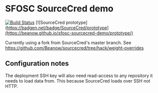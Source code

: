 # SFOSC SourceCred demo

[![Build Status](https://drone.sfosc.robin-it.com/api/badges/Beanow/sfosc-sourcecred-demo/status.svg)](https://drone.sfosc.robin-it.com/Beanow/sfosc-sourcecred-demo)
[![SourceCred prototype](https://badgen.net/badge/SourceCred/prototype](https://beanow.github.io/sfosc-sourcecred-demo/prototype/)

Currently using a fork from SourceCred's master branch.
See https://github.com/Beanow/sourcecred/tree/hack/weight-overrides

## Configuration notes

The deployment SSH key will also need read-access to any repository it needs to load data from.
This because SourceCred loads over SSH not HTTP.
